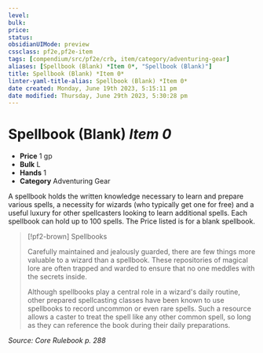```yaml
---
level:
bulk:
price:
status:
obsidianUIMode: preview
cssclass: pf2e,pf2e-item
tags: [compendium/src/pf2e/crb, item/category/adventuring-gear]
aliases: [Spellbook (Blank) *Item 0*, "Spellbook (Blank)"]
title: Spellbook (Blank) *Item 0*
linter-yaml-title-alias: Spellbook (Blank) *Item 0*
date created: Monday, June 19th 2023, 5:15:11 pm
date modified: Thursday, June 29th 2023, 5:30:28 pm
---
```


# Spellbook (Blank) *Item 0*

- **Price** 1 gp
- **Bulk** L
- **Hands** 1
- **Category** Adventuring Gear

A spellbook holds the written knowledge necessary to learn and prepare various spells, a necessity for wizards (who typically get one for free) and a useful luxury for other spellcasters looking to learn additional spells. Each spellbook can hold up to 100 spells. The Price listed is for a blank spellbook.

> [!pf2-brown] Spellbooks
> 
> Carefully maintained and jealously guarded, there are few things more valuable to a wizard than a spellbook. These repositories of magical lore are often trapped and warded to ensure that no one meddles with the secrets inside.
> 
> Although spellbooks play a central role in a wizard's daily routine, other prepared spellcasting classes have been known to use spellbooks to record uncommon or even rare spells. Such a resource allows a caster to treat the spell like any other common spell, so long as they can reference the book during their daily preparations.

*Source: Core Rulebook p. 288*
